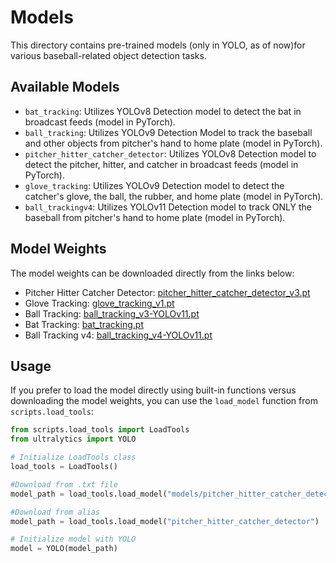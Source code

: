 # Models

This directory contains pre-trained models (only in YOLO, as of now)for various baseball-related object detection tasks.

## Available Models

- `bat_tracking`: Utilizes YOLOv8 Detection model to detect the bat in broadcast feeds (model in PyTorch).
- `ball_tracking`: Utilizes YOLOv9 Detection Model to track the baseball and other objects from pitcher's hand to home plate (model in PyTorch).
- `pitcher_hitter_catcher_detector`: Utilizes YOLOv8 Detection model to detect the pitcher, hitter, and catcher in broadcast feeds (model in PyTorch).
- `glove_tracking`: Utilizes YOLOv9 Detection model to detect the catcher's glove, the ball, the rubber, and home plate (model in PyTorch).
- `ball_trackingv4`: Utilizes YOLOv11 Detection model to track ONLY the baseball from pitcher's hand to home plate (model in PyTorch).


## Model Weights

The model weights can be downloaded directly from the links below:

- Pitcher Hitter Catcher Detector: [pitcher_hitter_catcher_detector_v3.pt](https://data.balldatalab.com/index.php/s/SciCLNYR5QGkjfK/download/pitcher_hitter_catcher_detector_v3.pt)
- Glove Tracking: [glove_tracking_v1.pt](https://data.balldatalab.com/index.php/s/QHmGwgYnwwbXybx/download/glove_tracking_v1.pt)
- Ball Tracking: [ball_tracking_v3-YOLOv11.pt](https://data.balldatalab.com/index.php/s/xdaTeMtmnpx8NbE/download/ball_tracking_v3-YOLOv11.pt)
- Bat Tracking: [bat_tracking.pt](https://data.balldatalab.com/index.php/s/SqMzsxKkCrzojSF/download/bat_tracking.pt)
- Ball Tracking v4: [ball_tracking_v4-YOLOv11.pt](https://data.balldatalab.com/index.php/s/cfoxjLS5BiZAgKs/download/ball_tracking_v4-YOLOv11.pt)

## Usage

If you prefer to load the model directly using built-in functions versus downloading the model weights, you can use the `load_model` function from `scripts.load_tools`:

```python
from scripts.load_tools import LoadTools
from ultralytics import YOLO

# Initialize LoadTools class
load_tools = LoadTools()

#Download from .txt file
model_path = load_tools.load_model("models/pitcher_hitter_catcher_detector/model_weights/pitcher_hitter_catcher_detector_v4.txt")

#Download from alias
model_path = load_tools.load_model("pitcher_hitter_catcher_detector")

# Initialize model with YOLO
model = YOLO(model_path)
```

